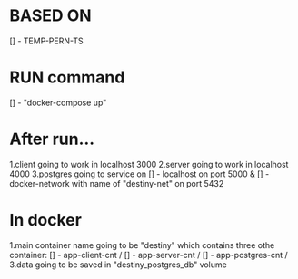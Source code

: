 # BASED ON

[] - TEMP-PERN-TS

# RUN command

[] - "docker-compose up"

# After run...

1.client going to work in localhost 3000
2.server going to work in localhost 4000
3.postgres going to service on
[] - localhost on port 5000 &
[] - docker-network with name of "destiny-net" on port 5432

# In docker

1.main container name going to be "destiny" which contains three othe container:
[] - app-client-cnt /
[] - app-server-cnt /
[] - app-postgres-cnt /
3.data going to be saved in "destiny_postgres_db" volume
